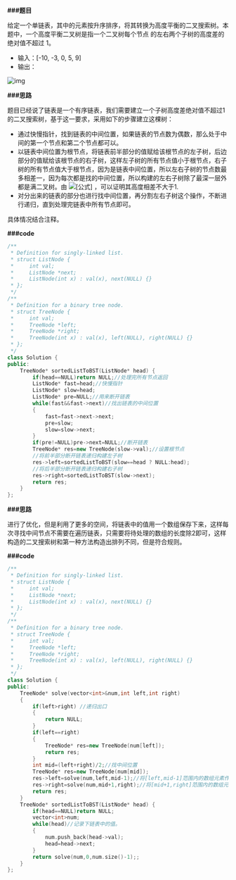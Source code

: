 **###题目**

给定一个单链表，其中的元素按升序排序，将其转换为高度平衡的二叉搜索树。本题中，一个高度平衡二叉树是指一个二叉树每个节点 的左右两个子树的高度差的绝对值不超过 1。

- 输入：[-10, -3, 0, 5, 9]
- 输出：

![img](https://pic2.zhimg.com/80/v2-2cdbc58f3dc57b7c09d6e98ab3293ab9_720w.jpg)

**###思路**

题目已经说了链表是一个有序链表，我们需要建立一个子树高度差绝对值不超过1的二叉搜索树，基于这一要求，采用如下的步骤建立这棵树：

- 通过快慢指针，找到链表的中间位置，如果链表的节点数为偶数，那么处于中间的第一个节点和第二个节点都可以。
- 以链表中间位置为根节点，将链表前半部分的值赋给该根节点的左子树，后边部分的值赋给该根节点的右子树，这样左子树的所有节点值小于根节点，右子树的所有节点值大于根节点，因为是链表中间位置，所以左右子树的节点数最多相差一，因为每次都是找的中间位置，所以构建的左右子树除了最深一层外都是满二叉树。由 ![[公式]](https://www.zhihu.com/equation?tex=log_%7B2%7D%5E%7Bn%2B1%7D+-+log_%7B2%7D%5E%7Bn%7D+%3C1) ，可以证明其高度相差不大于1.
- 对分出来的链表的部分也进行找中间位置，再分割左右子树这个操作，不断进行递归，直到处理完链表中所有节点即可。

具体情况结合注释。

**###code**

```cpp
/**
 * Definition for singly-linked list.
 * struct ListNode {
 *     int val;
 *     ListNode *next;
 *     ListNode(int x) : val(x), next(NULL) {}
 * };
 */
/**
 * Definition for a binary tree node.
 * struct TreeNode {
 *     int val;
 *     TreeNode *left;
 *     TreeNode *right;
 *     TreeNode(int x) : val(x), left(NULL), right(NULL) {}
 * };
 */
class Solution {
public:
    TreeNode* sortedListToBST(ListNode* head) {
        if(head==NULL)return NULL;//处理完所有节点返回
        ListNode* fast=head;//快慢指针
        ListNode* slow=head;
        ListNode* pre=NULL;//用来断开链表
        while(fast&&fast->next)//找出链表的中间位置
        {
            fast=fast->next->next;
            pre=slow;
            slow=slow->next;
        }
        if(pre!=NULL)pre->next=NULL;//断开链表
        TreeNode* res=new TreeNode(slow->val);//设置根节点
        //将前半部分断开链表递归构建左子树
        res->left=sortedListToBST(slow==head ? NULL:head);
        //将后半部分断开链表递归构建右子树
        res->right=sortedListToBST(slow->next);
        return res;
    }
};
```

**###思路**

进行了优化，但是利用了更多的空间，将链表中的值用一个数组保存下来，这样每次寻找中间节点不需要在遍历链表，只需要将待处理的数组的长度除2即可，这样构造的二叉搜索树和第一种方法构造出排列不同，但是符合规则。

**###code**

```cpp
/**
 * Definition for singly-linked list.
 * struct ListNode {
 *     int val;
 *     ListNode *next;
 *     ListNode(int x) : val(x), next(NULL) {}
 * };
 */
/**
 * Definition for a binary tree node.
 * struct TreeNode {
 *     int val;
 *     TreeNode *left;
 *     TreeNode *right;
 *     TreeNode(int x) : val(x), left(NULL), right(NULL) {}
 * };
 */
class Solution {
public:
    TreeNode* solve(vector<int>&num,int left,int right)
    {
        if(left>right) //递归出口
        {
            return NULL;
        }
        if(left==right)
        {
            TreeNode* res=new TreeNode(num[left]);
            return res;
        }
        int mid=(left+right)/2;//找中间位置
        TreeNode* res=new TreeNode(num[mid]);
        res->left=solve(num,left,mid-1);//将[left,mid-1]范围内的数组元素作为左子树
        res->right=solve(num,mid+1,right);//将[mid+1,right]范围内的数组元素作为右子树
        return res;
    }
    TreeNode* sortedListToBST(ListNode* head) {
        if(head==NULL)return NULL;
        vector<int>num;
        while(head)//记录下链表中的值。
        {
            num.push_back(head->val);
            head=head->next;
        }
        return solve(num,0,num.size()-1);;
    }
};
```